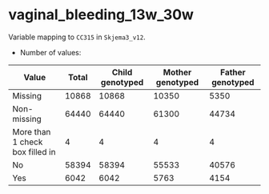 # vaginal_bleeding_13w_30w
Variable mapping to `CC315` in `Skjema3_v12`.
- Number of values:

| Value | Total | Child genotyped | Mother genotyped | Father genotyped |
| ----- | ----- | --------------- | ---------------- | ---------------- |
| Missing | 10868 | 10868 | 10350 | 5350 |
| Non-missing | 64440 | 64440 | 61300 | 44734 |
| More than 1 check box filled in | 4 | 4 | 4 |4 |
| No | 58394 | 58394 | 55533 |40576 |
| Yes | 6042 | 6042 | 5763 |4154 |



